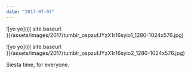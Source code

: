 ```yaml
---
date: "2017-07-07"
---
```


![yo yo]({{ site.baseurl }}/assets/images/2017/tumblr_ospzufJYzX1r16syio1_1280-1024x576.jpg)

![yo yo]({{ site.baseurl }}/assets/images/2017/tumblr_ospzufJYzX1r16syio2_1280-1024x576.jpg)

Siesta time, for everyone.
